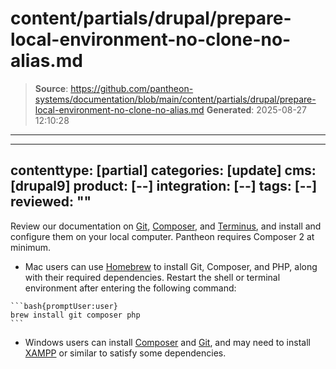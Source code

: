 # content/partials/drupal/prepare-local-environment-no-clone-no-alias.md

> **Source**: https://github.com/pantheon-systems/documentation/blob/main/content/partials/drupal/prepare-local-environment-no-clone-no-alias.md
> **Generated**: 2025-08-27 12:10:28

---

---
contenttype: [partial]
categories: [update]
cms: [drupal9]
product: [--]
integration: [--]
tags: [--]
reviewed: ""
---

Review our documentation on [Git](/guides/git/git-config), [Composer](/guides/composer), and [Terminus](/terminus), and install and configure them on your local computer. Pantheon requires Composer 2 at minimum.

   - Mac users can use [Homebrew](https://brew.sh/) to install Git, Composer, and PHP, along with their required dependencies. Restart the shell or terminal environment after entering the following command:

    ```bash{promptUser:user}
    brew install git composer php
    ```

   - Windows users can install [Composer](https://getcomposer.org/doc/00-intro.md#installation-windows) and [Git](https://git-scm.com/download/win), and may need to install [XAMPP](https://www.apachefriends.org/index.html) or similar to satisfy some dependencies.
